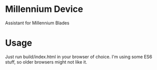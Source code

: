 # Millennium Device
Assistant for Millennium Blades

# Usage

Just run build/index.html in your browser of choice. I'm using some ES6 stuff, so older browsers might not like it.
